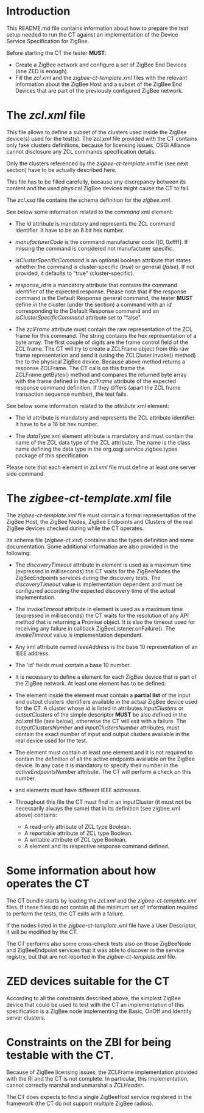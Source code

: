 # Introduction 

This README.md file contains information about how to 
prepare the test setup needed to run the CT against an implementation
of the Device Service Specification for ZigBee.

Before starting the CT the tester **MUST**:
 * Create a ZigBee network and configure a set of ZigBee End Devices 
   (one ZED is enough).
 * Fill the *zcl.xml* and the *zigbee-ct-template.xml* files with the relevant 
   information about the ZigBee Host and a subset of the ZigBee End Devices 
   that are part of the previously configured ZigBee network.
	  
# The *zcl.xml* file

This file allows to define a subset of the clusters used inside the ZigBee device(s) 
used for the test(s). The *zcl.xml* file provided with the CT contains only 
fake clusters definitions, because for licensing issues, OSGi Alliance 
cannot disclosure any ZCL commands specification details.
 
Only the clusters referenced by the *zigbee-ct-template.xml*file (see next section) 
have to be actually described here.

This file has to be filled carefully, because any discrepancy between 
its content and the used physical ZigBee devices might cause the CT to fail. 

The *zcl.xsd* file contains the schema definition for the *zigbee.xml*.

See below some information related to the *command* xml element:

* The *id* attribute is mandatory and represents the ZCL command identifier. 
  It have to be an 8 bit hex number.

* *manufacturerCode* is the command manufacturer code ([0, 0xffff]. If missing the
   command is considered not manufacturer specific. 
 
* *isClusterSpecificCommand* is an optional boolean attribute that states 
  whether the command is cluster-specific (*true*) or general (*false*). 
  If not provided, it defaults to "true" (cluster-specific).
  
* *response_id* is a mandatory attribute that contains the command identifier 
  of the expected response. Please note that if the response command is the 
  Default Response general command, the tester **MUST** define in the
  cluster (under the *<client>* section) a command with an *id* corresponding to the Default Response
  command and an *isClusterSpecificCommand* attribute set to "false".

* The *zclFrame* attribute must contain the raw representation of the ZCL frame for this command.
  The string contains the hex representation of a byte array. The first couple of digits are
  the frame control field of the ZCL frame. The CT will try to 
  create a ZCLFrame object from this raw frame representation and send it 
  (using the ZCLCluser.invoke() method) the to the physical ZigBee device.
  Because above method returns a response ZCLFrame. The CT calls on this frame 
  the ZCLFrame.getBytes() method and compares the returned byte array with the 
  frame defined in the *zclFrame* attribute of the expected response 
  command definition. If they differs (apart the ZCL frame transaction sequence number),
  the test fails.
  
See below some information related to the *attribute* xml element:

* The *id* attribute is mandatory and represents the ZCL attribute identifier. 
  It have to be a 16 bit hex number.
  
* The *dataType* xml element attribute is mandatory and must contain the name of the ZCL
  data type of the ZCL attribute. The name is the class name defining the data type 
  in the org.osgi.service.zigbee.types package of this specification 
  
Please note that each <cluster> element in *zcl.xml* file must define at least 
one server side command.

# The *zigbee-ct-template.xml* file

The *zigbee-ct-template.xml* file must contain a formal representation of
the ZigBee Host, the ZigBee Nodes, ZigBee Endpoints and Clusters of
the real ZigBee devices checked during while the CT operates.

Its schema file (*zigbee-ct.xsd*) contains also the types definition and 
some documentation. Some additional information are also provided in the following:

* The *discoveryTimeout* attribute in *<host>* element is used as a maximum time 
  (expressed in milliseconds) the CT waits for the ZigBeeNodes the  
  ZigBeeEndpoints services during the discovery tests. The *discoveryTimeout* 
  value is implementation dependent and must be configured according the expected
  discovery time of the actual implementation.
  
* The *invokeTimeout* attribute in *<host>* element is used as a maximum time 
  (expressed in milliseconds) the CT waits for the resolution of any API method
  that is returning a Promise object. It is also the timeout used for receiving any
  failure in callback ZigBeeListener.onFailure(). The *invokeTimeout* value is 
  implementation dependent.
  
* Any xml attribute named *ieeeAddress* is the base 10 representation of an
  IEEE address.
  
* The 'id' fields must contain a base 10 number.
  
* It is necessary to define a *<node>* element for each ZigBee device that 
  is part of the ZigBee network. At least one *<node>* element has to be defined.

* The *<simpleDescriptor>* element inside the *<node>* element must 
  contain a **partial list** of the input and output clusters identifiers 
  available in the actual ZigBee device used for the CT. 
  A cluster whose *id* is listed in attributes *inputClusters* or *outputClusters* 
  of the simple descriptor **MUST** be also defined in the *zcl.xml* file (see below), 
  otherwise the CT will exit with a failure.
  The *outputClustersNumber* and *inputClustersNumber* attributes, must
  contain the exact number of input and output clusters available in the real
  device used for the test.
	  
* The *<endpoints>* element must contain at least one *<endpoint>* element and it is not
  required to contain the definition of all the active endpoints available on
  the ZigBee device. In any case it is mandatory to specify their number in
  the *activeEndpointsNumber* attribute. The CT will perform a check on this number.
  
* *<node>* and *<host>* elements must have different IEEE addresses.

* Throughout this file the CT must find in an inputCluster (it must not be 
  necessarily always the same) that in its definition (see zigbee.xml above) 
  contains:
  
  * A read-only attribute of ZCL type Boolean.
  * A reportable attribute of ZCL type Boolean.
  * A writable attribute of ZCL type Boolean.
  * A *<command>* element and its respective response command defined.

# Some information about how operates the CT

The CT bundle starts by loading the *zcl.xml* and the *zigbee-ct-template.xml* 
files. If these files do not contain all the minimum set of information 
required to perform the tests, the CT exits with a failure.
  
If the nodes listed in the *zigbee-ct-template.xml* file have a User Descriptor, 
it will be modified by the CT.

The CT performs also some cross-check tests also on those ZigBeeNode and 
ZigBeeEndpoint services that it was able to discover in the service registry, 
but that are not reported in the *zigbee-ct-template.xml* file.

# ZED devices suitable for the CT

According to all the constraints described above, the simplest ZigBee device 
that could be used to test with the CT an implementation of this specification 
is a ZigBee node implementing the Basic, OnOff and Identify server clusters. 

# Constraints on the ZBI for being testable with the CT.

Because of ZigBee licensing issues, the ZCLFrame implementation 
provided with the RI and the CT is not complete. In particular,
this implementation, cannot correctly marshal and unmarshal a *ZCLHeader*.

The CT does expects to find a single ZigBeeHost service registered in the
framework (the CT do not support multiple ZigBee radios).


